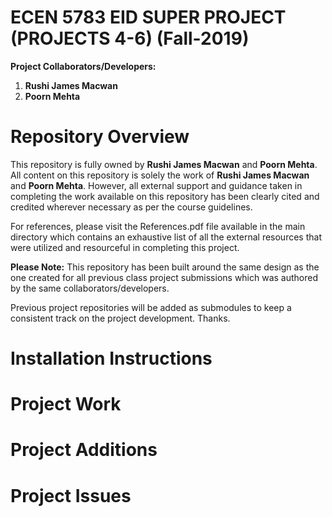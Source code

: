 # ECEN 5783 EID SUPER PROJECT (PROJECTS 4-6) (Fall-2019)

**Project Collaborators/Developers:**

1. **Rushi James Macwan**
2. **Poorn Mehta**

# Repository Overview

This repository is fully owned by **Rushi James Macwan** and **Poorn Mehta**. All content on this repository is solely the work of **Rushi James Macwan** and **Poorn Mehta**. However, all external support and guidance taken in completing the work available on this repository has been clearly cited and credited wherever necessary as per the course guidelines.

For references, please visit the References.pdf file available in the main directory which contains an exhaustive list of all the external resources that were utilized and resourceful in completing this project.

**Please Note:** This repository has been built around the same design as the one created for all previous class project submissions which was authored by the same collaborators/developers.

Previous project repositories will be added as submodules to keep a consistent track on the project development. Thanks.

# Installation Instructions

# Project Work

# Project Additions

# Project Issues
